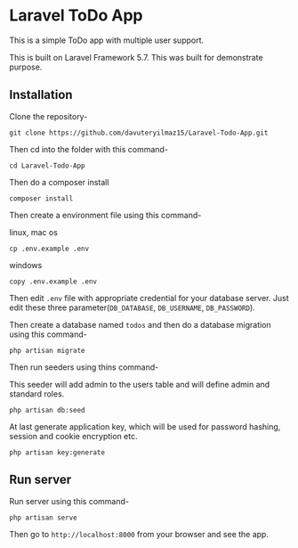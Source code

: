 # Laravel ToDo App

This is a simple ToDo app with multiple user support.

This is built on Laravel Framework 5.7. This was built for demonstrate purpose.

## Installation

Clone the repository-
```
git clone https://github.com/davuteryilmaz15/Laravel-Todo-App.git
```

Then cd into the folder with this command-
```
cd Laravel-Todo-App
```

Then do a composer install
```
composer install
```

Then create a environment file using this command-

linux, mac os
```
cp .env.example .env
```
windows
```
copy .env.example .env
```

Then edit `.env` file with appropriate credential for your database server. Just edit these three parameter(`DB_DATABASE`, `DB_USERNAME`, `DB_PASSWORD`).

Then create a database named `todos` and then do a database migration using this command-
```
php artisan migrate
```

Then run seeders using thins command-

This seeder will add admin to the users table and will define admin and standard roles.
```
php artisan db:seed
```

At last generate application key, which will be used for password hashing, session and cookie encryption etc.
```
php artisan key:generate
```

## Run server

Run server using this command-
```
php artisan serve
```

Then go to `http://localhost:8000` from your browser and see the app.